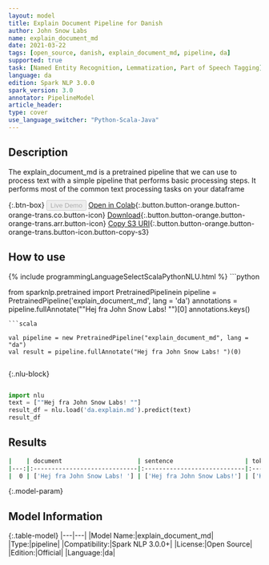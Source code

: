 ```yaml
---
layout: model
title: Explain Document Pipeline for Danish
author: John Snow Labs
name: explain_document_md
date: 2021-03-22
tags: [open_source, danish, explain_document_md, pipeline, da]
supported: true
task: [Named Entity Recognition, Lemmatization, Part of Speech Tagging]
language: da
edition: Spark NLP 3.0.0
spark_version: 3.0
annotator: PipelineModel
article_header:
type: cover
use_language_switcher: "Python-Scala-Java"
---
```


## Description

The explain_document_md is a pretrained pipeline that we can use to process text with a simple pipeline that performs basic processing steps.
It performs most of the common text processing tasks on your dataframe

{:.btn-box}
<button class="button button-orange" disabled>Live Demo</button>
[Open in Colab](https://colab.research.google.com/github/JohnSnowLabs/spark-nlp-workshop/blob/2da56c087da53a2fac1d51774d49939e05418e57/jupyter/annotation/english/explain-document-dl/Explain%20Document%20DL.ipynb){:.button.button-orange.button-orange-trans.co.button-icon}
[Download](https://s3.amazonaws.com/auxdata.johnsnowlabs.com/public/models/explain_document_md_da_3.0.0_3.0_1616437187649.zip){:.button.button-orange.button-orange-trans.arr.button-icon}
[Copy S3 URI](s3://auxdata.johnsnowlabs.com/public/models/explain_document_md_da_3.0.0_3.0_1616437187649.zip){:.button.button-orange.button-orange-trans.button-icon.button-copy-s3}

## How to use



<div class="tabs-box" markdown="1">
{% include programmingLanguageSelectScalaPythonNLU.html %}
```python

from sparknlp.pretrained import PretrainedPipelinein
pipeline = PretrainedPipeline('explain_document_md', lang = 'da')
annotations =  pipeline.fullAnnotate(""Hej fra John Snow Labs! "")[0]
annotations.keys()

```
```scala

val pipeline = new PretrainedPipeline("explain_document_md", lang = "da")
val result = pipeline.fullAnnotate("Hej fra John Snow Labs! ")(0)


```

{:.nlu-block}
```python

import nlu
text = [""Hej fra John Snow Labs! ""]
result_df = nlu.load('da.explain.md').predict(text)
result_df

```
</div>

## Results

```bash
|    | document                     | sentence                    | token                                   | lemma                                   | pos                                        | embeddings                   | ner                                   | entities            |
|---:|:-----------------------------|:----------------------------|:----------------------------------------|:----------------------------------------|:-------------------------------------------|:-----------------------------|:--------------------------------------|:--------------------|
|  0 | ['Hej fra John Snow Labs! '] | ['Hej fra John Snow Labs!'] | ['Hej', 'fra', 'John', 'Snow', 'Labs!'] | ['Hej', 'fra', 'John', 'Snow', 'Labs!'] | ['NOUN', 'ADP', 'PROPN', 'PROPN', 'PROPN'] | [[0.4006600081920624,.,...]] | ['O', 'O', 'B-PER', 'I-PER', 'I-PER'] | ['John Snow Labs!'] |
```

{:.model-param}
## Model Information

{:.table-model}
|---|---|
|Model Name:|explain_document_md|
|Type:|pipeline|
|Compatibility:|Spark NLP 3.0.0+|
|License:|Open Source|
|Edition:|Official|
|Language:|da|